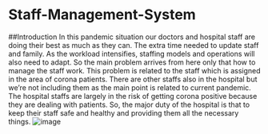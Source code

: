 # Staff-Management-System

##Introduction
In this pandemic situation our doctors and hospital staff are doing their best as much as they can. The extra time needed to update staff and family. As the workload intensifies, staffing models and operations will also need to adapt. So the main problem arrives from here only that how to manage the staff work. 
This problem is related to the staff which is assigned in the area of corona patients. There are other staffs also in the hospital but we’re not including them as the main point is related to current pandemic. The hospital staffs are largely in the risk of getting corona positive because they are dealing with patients. So, the major duty of the hospital is that to keep their staff safe and healthy and providing them all the necessary things. 
![image](https://user-images.githubusercontent.com/70309589/188324723-e97f26a3-8e2b-440c-afe9-be90c7290c1d.png)

